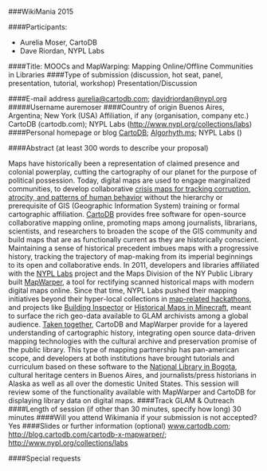 ###WikiMania 2015

####Participants:

* Aurelia Moser, CartoDB
* Dave Riordan, NYPL Labs

####Title:
MOOCs and MapWarping: Mapping Online/Offline Communities in Libraries
####Type of submission (discussion, hot seat, panel, presentation, tutorial, workshop)
Presentation/Discussion

####E-mail address
aurelia@cartodb.com; davidriordan@nypl.org
#####Username
auremoser
####Country of origin
Buenos Aires, Argentina; New York (USA)
Affiliation, if any (organisation, company etc.)
CartoDB (cartodb.com); NYPL Labs (http://www.nypl.org/collections/labs)
####Personal homepage or blog
[CartoDB](blog.cartodb.com); [Algorhyth.ms](algorhyth.ms); NYPL Labs ()
     
####Abstract (at least 300 words to describe your proposal)

Maps have historically been a representation of claimed presence and colonial powerplay, cutting the cartography of our planet for the purpose of political possession. Today, digital maps are used to engage marginalized communities, to develop collaborative [crisis maps for tracking corruption, atrocity, and patterns of human behavior](http://crisismappers.net/) without the hierarchy or prerequisite of GIS (Geographic Information System) training or formal cartographic affiliation. [CartoDB](http://cartodb.com/) provides free software for open-source collaborative mapping online, promoting maps among journalists, librarians, scientists, and researchers to broaden the scope of the GIS community and build maps that are as functionally current as they are historically conscient. Maintaining a sense of historical precedent imbues maps with a progressive history, tracking the trajectory of map-making from its imperial beginnings to its open and collaborative ends.
In 2011, developers and libraries affiliated with the [NYPL Labs](http://www.nypl.org/collections/labs) project and the Maps Division of the NY Public Library built [MapWarper](http://maps.nypl.org/warper/), a tool for rectifying scanned historical maps with modern digital maps online. Since that time, NYPL Labs pushed their mapping initiatives beyond their hyper-local collections in [map-related hackathons](http://www.nypl.org/blog/2013/07/10/maphack-hacking-nycs-past-nypl-labs-friends), and projects like [Building Inspector](http://www.nypl.org/blog/2013/11/19/nypl-labs-building-inspector-brooklyn-api-open-source-edition) or [Historical Maps in Minecraft](http://www.nypl.org/blog/2014/05/05/historical-maps-minecraft), meant to surface the rich geo-data available to GLAM archivists among a global audience. 
[Taken together](http://blog.cartodb.com/cartodb-x-mapwarper/), CartoDB and MapWarper provide for a layered understanding of cartographic history, integrating open source data-driven mapping technologies with the cultural archive and preservation promise of the public library. This type of mapping partnership has pan-american scope, and developers at both institutions have brought tutorials and curriculum based on these software to the [National Library in Bogota](https://stackedit.io/viewer#!provider=gist&gistId=93c3457c4f512b34433f&filename=web-maps-101.md), cultural heritage centers in Buenos Aires, and journalists/press historians in Alaska as well as all over the domestic United States. This session will review some of the functionality available with MapWarper and CartoDB for displaying library data on digital maps.
####Track
GLAM & Outreach
####Length of session (if other than 30 minutes, specify how long)
30 minutes
####Will you attend Wikimania if your submission is not accepted?
Yes
####Slides or further information (optional)
www.cartodb.com; http://blog.cartodb.com/cartodb-x-mapwarper/; http://www.nypl.org/collections/labs

####Special requests